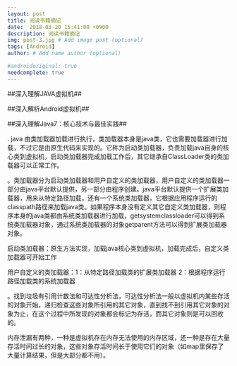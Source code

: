 ```yaml
---
layout: post
title: 阅读书籍摘记
date:  2018-03-20 15:41:00 +0900
description: 阅读书籍摘记
img: post-3.jpg # Add image post (optional)
tags: [Android]
author: # Add name author (optional)

#androidoriginal: true
needcomplete: true
---
```


##深入理解JAVA虚拟机##



##深入解析Android虚拟机##



##深入理解Java7：核心技术与最佳实践##

. java 由类加载器加载进行执行，类加载器本身是java类，它也需要加载器进行加载，不过它是由原生代码来实现的。它称为启动类加载器，负责加载java自身的核心类到虚拟机，启动类加载器完成加载工作后，其它继承自ClassLoader类的类加载器可以正常工作。

。类加载器分为启动类加载器和用户自定义的类加载器，用户自定义的类加载器一部分由java平台默认提供，另一部分由程序创建。java平台默认提供一个扩展类加载器，用来从特定路径加载，还有一个系统类加载器，它根据应用程序运行的classpath路径来加载java类。如果程序本身没有定义其它自定义类加载器，则程序本身的java类都由系统类加载器进行加载，getsystemclassloader可以得到系统类加载器对象，通过系统类加载器的对象getparent方法可以得到扩展类加载器对象。

启动类加载器：原生方法实现，加载java核心类到虚拟机，加载完成后，自定义类加载器可开始工作

用户自定义的类加载器：1：从特定路径加载类的扩展类加载器 2：根据程序运行路径加载类的系统加载器


。找到垃圾有引用计数法和可达性分析法，可达性分析法一般以虚拟机内某些存活的对象开始，递归检查这些对象所引用的其它对象，直到找不到引用其它对象的对象为止，在这个过程中所发现的对象都会标记为存活，而其它对象则是可以回收的。

内存泄漏有两种，一种是虚拟机存在内存无法使用的内存区域，还一种是存在大量存活时间过长的对象，这些对象存活时间长于使用它们的对象（如map里保存了大量计算结果，但是大部分都不用）。
